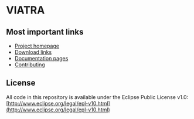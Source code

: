 # VIATRA

## Most important links

 * [Project homepage](http://eclipse.org/viatra)
 * [Download links](http://http://eclipse.org/viatra/downloads.php)
 * [Documentation pages](http://wiki.eclipse.org/VIATRA)
 * [Contributing](http://wiki.eclipse.org/VIATRA/Contributing)

## License

All code in this repository is available under the Eclipse Public License v1.0: [http://www.eclipse.org/legal/epl-v10.html](http://www.eclipse.org/legal/epl-v10.html)

